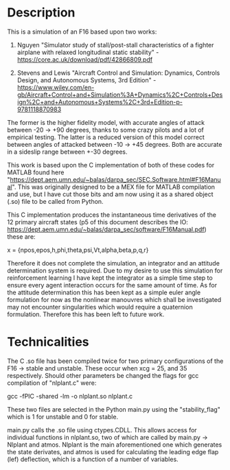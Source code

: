 # Description

This is a simulation of an F16 based upon two works:

1. Nguyen "Simulator study of stall/post-stall characteristics of a fighter airplane with relaxed longitudinal static stability" - https://core.ac.uk/download/pdf/42866809.pdf

2. Stevens and Lewis "Aircraft Control and Simulation: Dynamics, Controls Design, and Autonomous Systems, 3rd Edition" - https://www.wiley.com/en-gb/Aircraft+Control+and+Simulation%3A+Dynamics%2C+Controls+Design%2C+and+Autonomous+Systems%2C+3rd+Edition-p-9781118870983

The former is the higher fidelity model, with accurate angles of attack between -20 -> +90 degrees, thanks to some crazy pilots and a lot of empirical testing. The latter is a reduced version of this model correct between angles of attacked between -10 -> +45 degrees. Both are accurate in a sideslip range between +-30 degrees.

This work is based upon the C implementation of both of these codes for MATLAB found here "https://dept.aem.umn.edu/~balas/darpa_sec/SEC.Software.html#F16Manual". This was originally designed to be a MEX file for MATLAB compilation and use, but I have cut those bits and am now using it as a shared object (.so) file to be called from Python.

This C implementation produces the instantaneous time derivatives of the 12 primary aircraft states (p5 of this document describes the IO: https://dept.aem.umn.edu/~balas/darpa_sec/software/F16Manual.pdf) these are:

x = {npos,epos,h,phi,theta,psi,Vt,alpha,beta,p,q,r}

Therefore it does not complete the simulation, an integrator and an attitude determination system is required. Due to my desire to use this simulation for reinforcement learning I have kept the integrator as a simple time step to ensure every agent interaction occurs for the same amount of time. As for the attitude determination this has been kept as a simple euler angle formulation for now as the nonlinear manouvres which shall be investigated may not encounter singularities which would require a quaternion formulation. Therefore this has been left to future work.

# Technicalities

The C .so file has been compiled twice for two primary configurations of the F16 -> stable and unstable. These occur when xcg = 25, and 35 respectively. Should other parameters be changed the flags for gcc compilation of "nlplant.c" were:

gcc -fPIC -shared -lm -o nlplant.so nlplant.c

These two files are selected in the Python main.py using the "stability_flag" which is 1 for unstable and 0 for stable.

main.py calls the .so file using ctypes.CDLL. This allows access for individual functions in nlplant.so, two of which are called by main.py -> Nlplant and atmos. Nlplant is the main aforementioned one which generates the state derivates, and atmos is used for calculating the leading edge flap (lef) deflection, which is a function of a number of variables.



